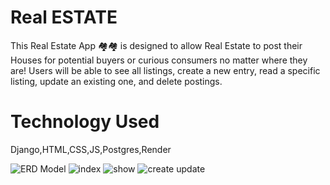 # Real ESTATE
This Real Estate App 🏘️🏘️ is designed to allow Real Estate to post their Houses for potential buyers or curious consumers no matter where they are! Users will be able to see all listings, create a new entry, read a specific listing, update an existing one, and delete postings.

# Technology Used 
Django,HTML,CSS,JS,Postgres,Render

![ERD Model](https://github.com/mustafacev/mustafacev/assets/122946494/ad529628-00ba-4f28-b1b5-d40966c131ac)
![index](https://github.com/mustafacev/mustafacev/assets/122946494/6d61953e-e562-4ba2-beb4-617e8c69137e)
![show](https://github.com/mustafacev/mustafacev/assets/122946494/160597d1-0ae4-4eb0-a464-4e31a239af0a)
![create update](https://github.com/mustafacev/mustafacev/assets/122946494/74a45a6e-3c84-48f7-8fb9-4e17033cb6e9)